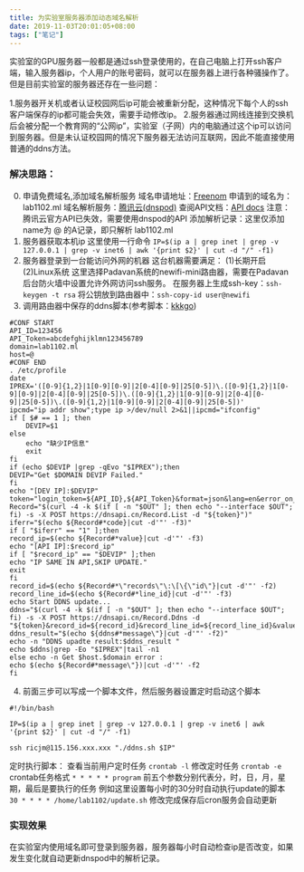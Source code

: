 ```yaml
---
title: 为实验室服务器添加动态域名解析
date: 2019-11-03T20:01:05+08:00
tags: ["笔记"]
---
```


实验室的GPU服务器一般都是通过ssh登录使用的，在自己电脑上打开ssh客户端，输入服务器ip，个人用户的账号密码，就可以在服务器上进行各种骚操作了。
但是目前实验室的服务器还存在一些问题：

1.服务器开关机或者认证校园网后ip可能会被重新分配，这种情况下每个人的ssh客户端保存的ip都可能会失效，需要手动修改ip。
2.服务器通过网线连接到交换机后会被分配一个教育网的“公网ip”，实验室（子网）内的电脑通过这个ip可以访问到服务器。但是未认证校园网的情况下服务器无法访问互联网，因此不能直接使用普通的ddns方法。

### 解决思路：
0. 申请免费域名,添加域名解析服务
域名申请地址：[Freenom](http://freenom.com/)
申请到的域名为：lab1102.ml
域名解析服务：[腾讯云(dnspod)](https://www.dnspod.cn/)
查阅API文档：[API docs](https://www.dnspod.cn/docs/info.html#) 注意：腾讯云官方API已失效，需要使用dnspod的API
添加解析记录：这里仅添加name为 @ 的A记录，即只解析 lab1102.ml
1. 服务器获取本机ip
这里使用一行命令
`IP=$(ip a | grep inet | grep -v 127.0.0.1 | grep -v inet6 | awk '{print $2}' | cut -d "/" -f1)`
2. 服务器登录到一台能访问外网的机器
这台机器需要满足：
(1)长期开启
(2)Linux系统
这里选择Padavan系统的newifi-mini路由器，需要在Padavan后台防火墙中设置允许外网访问ssh服务。
在服务器上生成ssh-key：`ssh-keygen -t rsa`
将公钥放到路由器中：`ssh-copy-id user@newifi`
3. 调用路由器中保存的ddns脚本(参考脚本：[kkkgo](https://github.com/kkkgo/dnspod-ddns-with-bashshell))
```shell
#CONF START
API_ID=123456
API_Token=abcdefghijklmn123456789
domain=lab1102.ml
host=@
#CONF END
. /etc/profile
date
IPREX='([0-9]{1,2}|1[0-9][0-9]|2[0-4][0-9]|25[0-5])\.([0-9]{1,2}|1[0-9][0-9]|2[0-4][0-9]|25[0-5])\.([0-9]{1,2}|1[0-9][0-9]|2[0-4][0-9]|25[0-5])\.([0-9]{1,2}|1[0-9][0-9]|2[0-4][0-9]|25[0-5])'
ipcmd="ip addr show";type ip >/dev/null 2>&1||ipcmd="ifconfig"
if [ $# == 1 ]; then
    DEVIP=$1
else
    echo "缺少IP信息"
    exit
fi
if (echo $DEVIP |grep -qEvo "$IPREX");then
DEVIP="Get $DOMAIN DEVIP Failed."
fi
echo "[DEV IP]:$DEVIP"
token="login_token=${API_ID},${API_Token}&format=json&lang=en&error_on_empty=yes&domain=${domain}&sub_domain=${host}"
Record="$(curl -4 -k $(if [ -n "$OUT" ]; then echo "--interface $OUT"; fi) -s -X POST https://dnsapi.cn/Record.List -d "${token}")"
iferr="$(echo ${Record#*code}|cut -d'"' -f3)"
if [ "$iferr" == "1" ];then
record_ip=$(echo ${Record#*value}|cut -d'"' -f3)
echo "[API IP]:$record_ip"
if [ "$record_ip" == "$DEVIP" ];then
echo "IP SAME IN API,SKIP UPDATE."
exit
fi
record_id=$(echo ${Record#*\"records\"\:\[\{\"id\"}|cut -d'"' -f2)
record_line_id=$(echo ${Record#*line_id}|cut -d'"' -f3)
echo Start DDNS update...
ddns="$(curl -4 -k $(if [ -n "$OUT" ]; then echo "--interface $OUT"; fi) -s -X POST https://dnsapi.cn/Record.Ddns -d "${token}&record_id=${record_id}&record_line_id=${record_line_id}&value=$DEVIP")"
ddns_result="$(echo ${ddns#*message\"}|cut -d'"' -f2)"
echo -n "DDNS upadte result:$ddns_result "
echo $ddns|grep -Eo "$IPREX"|tail -n1
else echo -n Get $host.$domain error :
echo $(echo ${Record#*message\"})|cut -d'"' -f2
fi
```
4. 前面三步可以写成一个脚本文件，然后服务器设置定时启动这个脚本
```shell
#!/bin/bash

IP=$(ip a | grep inet | grep -v 127.0.0.1 | grep -v inet6 | awk '{print $2}' | cut -d "/" -f1)

ssh ricjm@115.156.xxx.xxx "./ddns.sh $IP"
```
定时执行脚本：
查看当前用户定时任务 `crontab -l`
修改定时任务 `crontab -e`
crontab任务格式 `* * * * * program` 
前五个参数分别代表分，时，日，月，星期，最后是要执行的任务
例如这里设置每小时的30分时自动执行update的脚本
`30 * * * * /home/lab1102/update.sh`
修改完成保存后cron服务会自动更新

### 实现效果
在实验室内使用域名即可登录到服务器，服务器每小时自动检查ip是否改变，如果发生变化就自动更新dnspod中的解析记录。